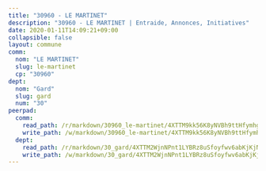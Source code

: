 ```yaml
---
title: "30960 - LE MARTINET"
description: "30960 - LE MARTINET | Entraide, Annonces, Initiatives"
date: 2020-01-11T14:09:21+09:00
collapsible: false
layout: commune
comm:
  nom: "LE MARTINET"
  slug: le-martinet
  cp: "30960"
dept:
  nom: "Gard"
  slug: gard
  num: "30"
peerpad:
  comm:
    read_path: /r/markdown/30960_le-martinet/4XTTM9kk56K8yNVBh9ttHfymhgXTGfz94xSaB1fbZYEhkh2cy
    write_path: /w/markdown/30960_le-martinet/4XTTM9kk56K8yNVBh9ttHfymhgXTGfz94xSaB1fbZYEhkh2cy-K3TgTnYd1JBNQKgu5VgCwBwrPqshntDpW7fVTDf1SKmV9bKyfPb9MLjwBxMefZpJzWBMwL8tiapnuxqzQw5CBQsCLVFMHBYK38DDVVnizseGHQrGKc1YVDgJzhMB9mPFpkKQtDZb
  dept:
    read_path: /r/markdown/30_gard/4XTTM2WjnNPnt1LYBRz8uSfoyfwv6abKjKjNdBGxuvymmgvkj
    write_path: /w/markdown/30_gard/4XTTM2WjnNPnt1LYBRz8uSfoyfwv6abKjKjNdBGxuvymmgvkj-K3TgUpCvFefN2LRJ7huXqVovWWqmjJgEMWkVs9s4fhfrGjyZZK9z4gxyddycCKs6S9BWFUcJqqZYCKuxj79SWNiGiob7Xchr25rMmkVQhAFrAwBxAqY3T99GTsQfKxLrXrnx3pGK
---
```


